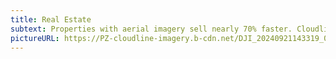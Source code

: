 ```yaml
---
title: Real Estate
subtext: Properties with aerial imagery sell nearly 70% faster. Cloudline Imagery drone services capture stunning visuals that enhance listings, marketing, and social media, helping you attract buyers and stand out. Our drones also aid in property inspections for a smoother sales process. Elevate your real estate business with CloudlineImagery!
pictureURL: https://PZ-cloudline-imagery.b-cdn.net/DJI_20240921143319_0036_D-2.jpg
---
```

